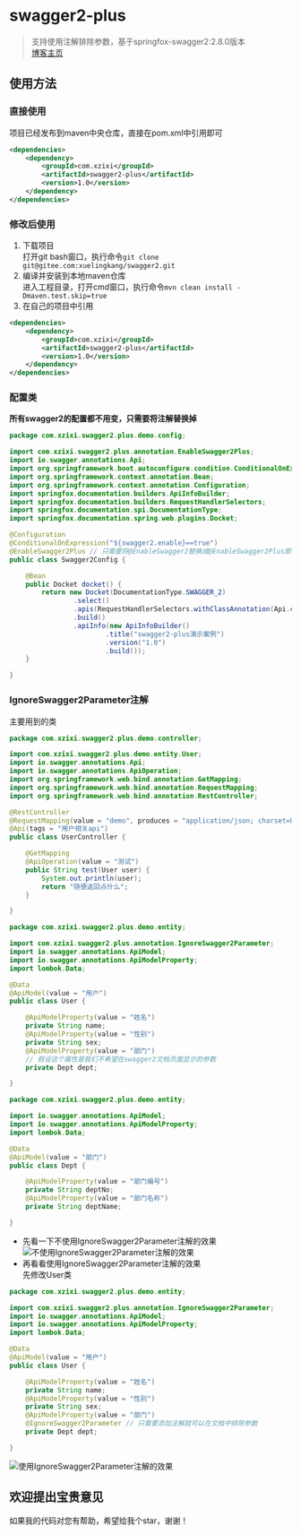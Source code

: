 # swagger2-plus
>支持使用注解排除参数，基于springfox-swagger2:2.8.0版本<br>
<a href="https://blog.csdn.net/qq_35433926" target="_blank">博客主页</a>
## 使用方法
### 直接使用
项目已经发布到maven中央仓库，直接在pom.xml中引用即可
```xml
<dependencies>
    <dependency>
        <groupId>com.xzixi</groupId>
        <artifactId>swagger2-plus</artifactId>
        <version>1.0</version>
    </dependency>
</dependencies>
```
### 修改后使用
1. 下载项目<br>
打开git bash窗口，执行命令`git clone git@gitee.com:xuelingkang/swagger2.git`
2. 编译并安装到本地maven仓库<br>
进入工程目录，打开cmd窗口，执行命令`mvn clean install -Dmaven.test.skip=true`
3. 在自己的项目中引用
```xml
<dependencies>
    <dependency>
        <groupId>com.xzixi</groupId>
        <artifactId>swagger2-plus</artifactId>
        <version>1.0</version>
    </dependency>
</dependencies>
```
### 配置类
**所有swagger2的配置都不用变，只需要将注解替换掉**
```java
package com.xzixi.swagger2.plus.demo.config;

import com.xzixi.swagger2.plus.annotation.EnableSwagger2Plus;
import io.swagger.annotations.Api;
import org.springframework.boot.autoconfigure.condition.ConditionalOnExpression;
import org.springframework.context.annotation.Bean;
import org.springframework.context.annotation.Configuration;
import springfox.documentation.builders.ApiInfoBuilder;
import springfox.documentation.builders.RequestHandlerSelectors;
import springfox.documentation.spi.DocumentationType;
import springfox.documentation.spring.web.plugins.Docket;

@Configuration
@ConditionalOnExpression("${swagger2.enable}==true")
@EnableSwagger2Plus // 只需要将@EnableSwagger2替换成@EnableSwagger2Plus即可
public class Swagger2Config {

    @Bean
    public Docket docket() {
        return new Docket(DocumentationType.SWAGGER_2)
                .select()
                .apis(RequestHandlerSelectors.withClassAnnotation(Api.class)) // 只显示添加@Api注解的类
                .build()
                .apiInfo(new ApiInfoBuilder()
                        .title("swagger2-plus演示案例")
                        .version("1.0")
                        .build());
    }

}
```
### IgnoreSwagger2Parameter注解
主要用到的类
```java
package com.xzixi.swagger2.plus.demo.controller;

import com.xzixi.swagger2.plus.demo.entity.User;
import io.swagger.annotations.Api;
import io.swagger.annotations.ApiOperation;
import org.springframework.web.bind.annotation.GetMapping;
import org.springframework.web.bind.annotation.RequestMapping;
import org.springframework.web.bind.annotation.RestController;

@RestController
@RequestMapping(value = "demo", produces = "application/json; charset=UTF-8")
@Api(tags = "用户相关api")
public class UserController {

    @GetMapping
    @ApiOperation(value = "测试")
    public String test(User user) {
        System.out.println(user);
        return "随便返回点什么";
    }

}
```
```java
package com.xzixi.swagger2.plus.demo.entity;

import com.xzixi.swagger2.plus.annotation.IgnoreSwagger2Parameter;
import io.swagger.annotations.ApiModel;
import io.swagger.annotations.ApiModelProperty;
import lombok.Data;

@Data
@ApiModel(value = "用户")
public class User {

    @ApiModelProperty(value = "姓名")
    private String name;
    @ApiModelProperty(value = "性别")
    private String sex;
    @ApiModelProperty(value = "部门")
    // 假设这个属性是我们不希望在swagger2文档页面显示的参数
    private Dept dept;

}
```
```java
package com.xzixi.swagger2.plus.demo.entity;

import io.swagger.annotations.ApiModel;
import io.swagger.annotations.ApiModelProperty;
import lombok.Data;

@Data
@ApiModel(value = "部门")
public class Dept {

    @ApiModelProperty(value = "部门编号")
    private String deptNo;
    @ApiModelProperty(value = "部门名称")
    private String deptName;

}
```
* 先看一下不使用IgnoreSwagger2Parameter注解的效果
![不使用IgnoreSwagger2Parameter注解的效果](https://images.gitee.com/uploads/images/2019/0814/114929_385498c6_1672679.jpeg "1.jpg")
* 再看看使用IgnoreSwagger2Parameter注解的效果<br>
先修改User类
```java
package com.xzixi.swagger2.plus.demo.entity;

import com.xzixi.swagger2.plus.annotation.IgnoreSwagger2Parameter;
import io.swagger.annotations.ApiModel;
import io.swagger.annotations.ApiModelProperty;
import lombok.Data;

@Data
@ApiModel(value = "用户")
public class User {

    @ApiModelProperty(value = "姓名")
    private String name;
    @ApiModelProperty(value = "性别")
    private String sex;
    @ApiModelProperty(value = "部门")
    @IgnoreSwagger2Parameter // 只需要添加注解就可以在文档中排除参数
    private Dept dept;

}
```
![使用IgnoreSwagger2Parameter注解的效果](https://images.gitee.com/uploads/images/2019/0814/114941_d87c0198_1672679.jpeg "2.jpg")
## 欢迎提出宝贵意见
如果我的代码对您有帮助，希望给我个star，谢谢！
